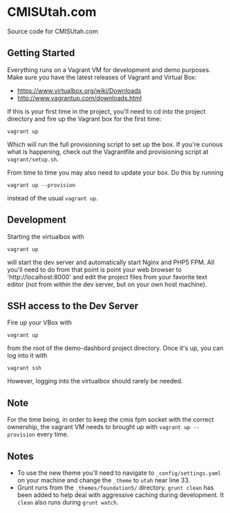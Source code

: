 CMISUtah.com
============
Source code for CMISUtah.com

## Getting Started
Everything runs on a Vagrant VM for development and demo purposes. Make sure you have the latest releases of Vagrant and Virtual Box:

* https://www.virtualbox.org/wiki/Downloads
* http://www.vagrantup.com/downloads.html

If this is your first time in the project, you'll need to cd into the project directory and fire up the Vagrant box for the first time:

    vagrant up

Which will run the full provisioning script to set up the box. If you're curious what is happening, check out the Vagrantfile and provisioning script at `vagrant/setup.sh`.

From time to time you may also need to update your box. Do this by running

    vagrant up --provision

instead of the usual `vagrant up`.

## Development
Starting the virtualbox with

    vagrant up

will start the dev server and automatically start Nginx and PHP5 FPM. All you'll need to do from that point is point your web browser to 'http://localhost:8000' and edit the project files from your favorite text editor (not from within the dev server, but on your own host machine).

## SSH access to the Dev Server
Fire up your VBox with

    vagrant up

from the root of the demo-dashbord project directory. Once it's up, you can log into it with

    vagrant ssh

However, logging into the virtualbox should rarely be needed.

## Note

For the time being, in order to keep the cmis fpm socket with the correct ownership, the vagrant VM needs to brought up with `vagrant up --provision` every time.

## Notes
- To use the new theme you'll need to navigate to `_config/settings.yaml` on your machine and change the `_theme` to `utah` near line 33.
- Grunt runs from the  `_themes/foundation5/` directory.  `grunt clean` has been added to help deal with aggressive caching during development. It `clean` also runs during `grunt watch`.